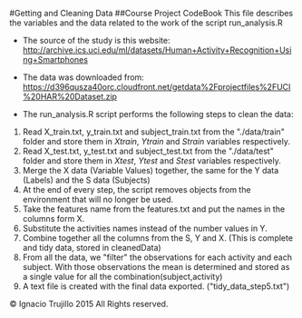 #Getting and Cleaning Data 
##Course Project CodeBook
This file describes the variables and the data related to the work of the script run_analysis.R

* The source of the study is this website:
http://archive.ics.uci.edu/ml/datasets/Human+Activity+Recognition+Using+Smartphones      

* The data was downloaded from:  
https://d396qusza40orc.cloudfront.net/getdata%2Fprojectfiles%2FUCI%20HAR%20Dataset.zip  

* The run_analysis.R script performs the following steps to clean the data:   
 1. Read X_train.txt, y_train.txt and subject_train.txt from the "./data/train" folder and store them in *Xtrain*, *Ytrain* and *Strain* variables respectively.       
 2. Read X_test.txt, y_test.txt and subject_test.txt from the "./data/test" folder and store them in *Xtest*, *Ytest* and *Stest* variables respectively.  
 3. Merge the X data (Variable Values) together, the same for the Y data (Labels) and the S data (Subjects)
 4. At the end of every step, the script removes objects from the environment that will no longer be used.
 5. Take the features name from the features.txt and put the names in the columns form X.
 6. Substitute the activities names instead of the number values in Y.
 7. Combine together all the columns from the S, Y and X. (This is complete and tidy data, stored in cleanedData)
 8. From all the data, we "filter" the observations for each activity and each subject. With those observations the mean is determined and stored as a single value for all the combination(subject,activity)
 9. A text file is created with the final data exported. ("tidy_data_step5.txt")
 
© Ignacio Trujillo 2015 All Rights reserved.
